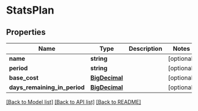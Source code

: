 # StatsPlan

## Properties
Name | Type | Description | Notes
------------ | ------------- | ------------- | -------------
**name** | **string** |  | [optional] 
**period** | **string** |  | [optional] 
**base_cost** | [**BigDecimal**](BigDecimal.md) |  | [optional] 
**days_remaining_in_period** | [**BigDecimal**](BigDecimal.md) |  | [optional] 

[[Back to Model list]](../README.md#documentation-for-models) [[Back to API list]](../README.md#documentation-for-api-endpoints) [[Back to README]](../README.md)

